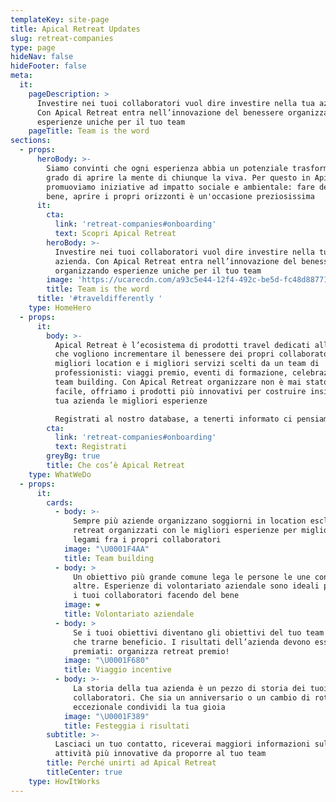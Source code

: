 ```yaml
---
templateKey: site-page
title: Apical Retreat Updates
slug: retreat-companies
type: page
hideNav: false
hideFooter: false
meta:
  it:
    pageDescription: >
      Investire nei tuoi collaboratori vuol dire investire nella tua azienda.
      Con Apical Retreat entra nell’innovazione del benessere organizzando
      esperienze uniche per il tuo team
    pageTitle: Team is the word
sections:
  - props:
      heroBody: >-
        Siamo convinti che ogni esperienza abbia un potenziale trasformativo in
        grado di aprire la mente di chiunque la viva. Per questo in Apical
        promuoviamo iniziative ad impatto sociale e ambientale: fare del bene fa
        bene, aprire i propri orizzonti è un'occasione preziosissima
      it:
        cta:
          link: 'retreat-companies#onboarding'
          text: Scopri Apical Retreat
        heroBody: >-
          Investire nei tuoi collaboratori vuol dire investire nella tua
          azienda. Con Apical Retreat entra nell’innovazione del benessere
          organizzando esperienze uniche per il tuo team
        image: 'https://ucarecdn.com/a93c5e44-12f4-492c-be5d-fc48d887719f/'
        title: Team is the word
      title: '#traveldifferently '
    type: HomeHero
  - props:
      it:
        body: >-
          Apical Retreat è l’ecosistema di prodotti travel dedicati alle aziende
          che vogliono incrementare il benessere dei propri collaboratori. Le
          migliori location e i migliori servizi scelti da un team di
          professionisti: viaggi premio, eventi di formazione, celebrazioni e
          team building. Con Apical Retreat organizzare non è mai stato così
          facile, offriamo i prodotti più innovativi per costruire insieme alla
          tua azienda le migliori esperienze

          Registrati al nostro database, a tenerti informato ci pensiamo noi!
        cta:
          link: 'retreat-companies#onboarding'
          text: Registrati
        greyBg: true
        title: Che cos’è Apical Retreat
    type: WhatWeDo
  - props:
      it:
        cards:
          - body: >-
              Sempre più aziende organizzano soggiorni in location esclusive in
              retreat organizzati con le migliori esperienze per migliorare i
              legami fra i propri collaboratori
            image: "\U0001F4AA"
            title: Team building
          - body: >
              Un obiettivo più grande comune lega le persone le une con le
              altre. Esperienze di volontariato aziendale sono ideali per unire
              i tuoi collaboratori facendo del bene
            image: ❤
            title: Volontariato aziendale
          - body: >
              Se i tuoi obiettivi diventano gli obiettivi del tuo team non puoi
              che trarne beneficio. I risultati dell’azienda devono essere
              premiati: organizza retreat premio! 
            image: "\U0001F680"
            title: Viaggio incentive
          - body: >-
              La storia della tua azienda è un pezzo di storia dei tuoi
              collaboratori. Che sia un anniversario o un cambio di rotta
              eccezionale condividi la tua gioia
            image: "\U0001F389"
            title: Festeggia i risultati
        subtitle: >-
          Lasciaci un tuo contatto, riceverai maggiori informazioni sulle
          attività più innovative da proporre al tuo team 
        title: Perché unirti ad Apical Retreat
        titleCenter: true
    type: HowItWorks
---
```


